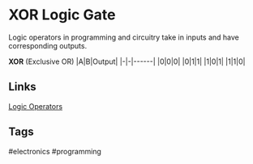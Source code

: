 # XOR Logic Gate 

Logic operators in programming and circuitry take in inputs and have corresponding outputs.

**XOR** (Exclusive OR)
|A|B|Output|
|-|-|------|
|0|0|0|
|0|1|1|
|1|0|1|
|1|1|0|

## Links
[Logic Operators](../202305122125)

## Tags
#electronics #programming

